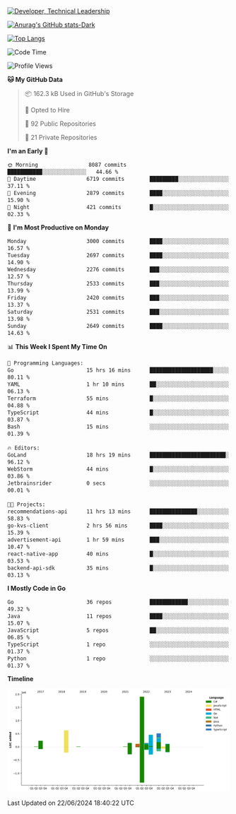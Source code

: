 <div>
  <a href="https://www.linkedin.com/in/arielpineiro/" target="_blank" rel="nofollow noopener noreferrer">
    <img src="https://img.shields.io/badge/-LinkedIn-%230077B5?style=for-the-badge&logo=linkedin&logoColor=white" alt="Developer, Technical Leadership" title="Ariel Piñeiro">
  </a>
</div>

[![Anurag's GitHub stats-Dark](https://github-readme-stats.vercel.app/api?username=arielsrv&show_icons=true&theme=dark#gh-dark-mode-only)](https://github.com/anuraghazra/github-readme-stats#gh-dark-mode-only)

[![Top Langs](https://github-readme-stats.vercel.app/api/top-langs/?username=arielsrv&layout=compact&langs_count=10&theme=dark#gh-dark-mode-only)](https://github.com/anuraghazra/github-readme-stats&theme=dark#gh-dark-mode-only)

<!--START_SECTION:waka-->
![Code Time](http://img.shields.io/badge/Code%20Time-967%20hrs%2027%20mins-blue)

![Profile Views](http://img.shields.io/badge/Profile%20Views-0-blue)

**🐱 My GitHub Data** 

> 📦 162.3 kB Used in GitHub's Storage 
 > 
> 💼 Opted to Hire
 > 
> 📜 92 Public Repositories 
 > 
> 🔑 21 Private Repositories 
 > 
**I'm an Early 🐤** 

```text
🌞 Morning                8087 commits        ███████████░░░░░░░░░░░░░░   44.66 % 
🌆 Daytime                6719 commits        █████████░░░░░░░░░░░░░░░░   37.11 % 
🌃 Evening                2879 commits        ████░░░░░░░░░░░░░░░░░░░░░   15.90 % 
🌙 Night                  421 commits         █░░░░░░░░░░░░░░░░░░░░░░░░   02.33 % 
```
📅 **I'm Most Productive on Monday** 

```text
Monday                   3000 commits        ████░░░░░░░░░░░░░░░░░░░░░   16.57 % 
Tuesday                  2697 commits        ████░░░░░░░░░░░░░░░░░░░░░   14.90 % 
Wednesday                2276 commits        ███░░░░░░░░░░░░░░░░░░░░░░   12.57 % 
Thursday                 2533 commits        ███░░░░░░░░░░░░░░░░░░░░░░   13.99 % 
Friday                   2420 commits        ███░░░░░░░░░░░░░░░░░░░░░░   13.37 % 
Saturday                 2531 commits        ███░░░░░░░░░░░░░░░░░░░░░░   13.98 % 
Sunday                   2649 commits        ████░░░░░░░░░░░░░░░░░░░░░   14.63 % 
```


📊 **This Week I Spent My Time On** 

```text
💬 Programming Languages: 
Go                       15 hrs 16 mins      ████████████████████░░░░░   80.11 % 
YAML                     1 hr 10 mins        ██░░░░░░░░░░░░░░░░░░░░░░░   06.13 % 
Terraform                55 mins             █░░░░░░░░░░░░░░░░░░░░░░░░   04.88 % 
TypeScript               44 mins             █░░░░░░░░░░░░░░░░░░░░░░░░   03.87 % 
Bash                     15 mins             ░░░░░░░░░░░░░░░░░░░░░░░░░   01.39 % 

🔥 Editors: 
GoLand                   18 hrs 19 mins      ████████████████████████░   96.12 % 
WebStorm                 44 mins             █░░░░░░░░░░░░░░░░░░░░░░░░   03.86 % 
Jetbrainsrider           0 secs              ░░░░░░░░░░░░░░░░░░░░░░░░░   00.01 % 

🐱‍💻 Projects: 
recommendations-api      11 hrs 13 mins      ███████████████░░░░░░░░░░   58.83 % 
go-kvs-client            2 hrs 56 mins       ████░░░░░░░░░░░░░░░░░░░░░   15.39 % 
advertisement-api        1 hr 59 mins        ███░░░░░░░░░░░░░░░░░░░░░░   10.47 % 
react-native-app         40 mins             █░░░░░░░░░░░░░░░░░░░░░░░░   03.53 % 
backend-api-sdk          35 mins             █░░░░░░░░░░░░░░░░░░░░░░░░   03.13 % 
```

**I Mostly Code in Go** 

```text
Go                       36 repos            ████████████░░░░░░░░░░░░░   49.32 % 
Java                     11 repos            ████░░░░░░░░░░░░░░░░░░░░░   15.07 % 
JavaScript               5 repos             ██░░░░░░░░░░░░░░░░░░░░░░░   06.85 % 
TypeScript               1 repo              ░░░░░░░░░░░░░░░░░░░░░░░░░   01.37 % 
Python                   1 repo              ░░░░░░░░░░░░░░░░░░░░░░░░░   01.37 % 
```



**Timeline**

![Lines of Code chart](https://raw.githubusercontent.com/arielsrv/arielsrv/main/assets/bar_graph.png)


 Last Updated on 22/06/2024 18:40:22 UTC
<!--END_SECTION:waka-->
